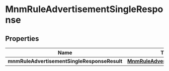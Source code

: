 # MnmRuleAdvertisementSingleResponse

## Properties
Name | Type | Description | Notes
------------ | ------------- | ------------- | -------------
**mnmRuleAdvertisementSingleResponseResult** | [**MnmRuleAdvertisableResponse**](MnmRuleAdvertisableResponse.md) |  |  [optional]
